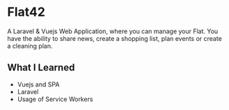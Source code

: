 # Flat42
A Laravel & Vuejs Web Application, where you can manage your Flat. You have the ability to share news, create a shopping list, plan events or create a cleaning plan.

## What I Learned
* Vuejs and SPA
* Laravel
* Usage of Service Workers